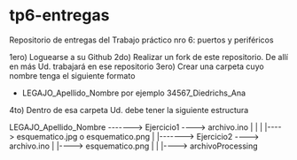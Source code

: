 # tp6-entregas
Repositorio de entregas del Trabajo práctico nro 6: puertos y periféricos

1ero) Loguearse a su Github
2do) Realizar un fork de este repositorio. De allí en más Ud. trabajará en ese repositorio
3ero) Crear una carpeta cuyo nombre tenga el siguiente formato

* LEGAJO_Apellido_Nombre por ejemplo 34567_Diedrichs_Ana

4to) Dentro de esa carpeta Ud. debe tener la siguiente estructura


LEGAJO_Apellido_Nombre -------> Ejercicio1 ----> archivo.ino
                       |                   |
                       |                   |----> esquematico.jpg o esquematico.png
                       |
                       |-------> Ejercicio2 ----> archivo.ino
                                            |
                                            |----> esquematico.png
                                            |                                     |
                                            |----> archivoProcessing
